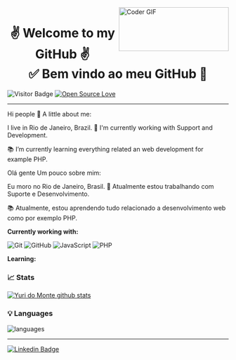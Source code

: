 <img align="right" src="https://github.com/yuri-spm/yuri-spm/assets/63649751/c2422ece-42d8-4fcc-9120-0462e934d2bf" alt="Coder GIF" width="250" height="100"> 
<h1 align="center"> 
	✌ Welcome to my GitHub ✌</br>
  ✅ Bem vindo ao meu GitHub 🚀 
</h1>

 ![Visitor Badge](https://visitor-badge.laobi.icu/badge?page_id=aemmadi.aemmadi)  [![Open Source Love](https://badges.frapsoft.com/os/v1/open-source.svg?v=103)](https://github.com/ellerbrock/open-source-badges/)

 <hr>

Hi people 👋
A little about me:

I live in Rio de Janeiro, Brazil.
🔭 I'm currently working with Support and Development.

📚 I’m currently learning everything related an web development 
for example PHP.
 
Olá gente
Um pouco sobre mim:

Eu moro no Rio de Janeiro, Brasil.
🔭 Atualmente estou trabalhando com Suporte e Desenvolvimento.

📚 Atualmente, estou aprendendo tudo relacionado a desenvolvimento web
como por exemplo PHP.

**Currently working with:**

![Git](https://img.shields.io/badge/-Git-black?style=flat-square&logo=git)  ![GitHub](https://img.shields.io/badge/-GitHub-181717?style=flat-square&logo=github)  ![JavaScript](https://img.shields.io/badge/-JavaScript-black?style=flat-square&logo=javascript) ![PHP](https://img.shields.io/badge/-PHP-black?style=flat-square&logo=PHP)

**Learning:**

### 📈 Stats

[![Yuri do Monte github stats](https://github-readme-stats.vercel.app/api?username=yuri-spm&theme=cobalt&show_icons=true)](https://github.com/yuri-spm/github-readme-stats)


### 💡  Languages

![languages](https://github-readme-stats.vercel.app/api/top-langs/?username=yuri-spm&hide=scss&layout=compact&theme=cobalt&title_color=2ED3EA)



<hr>


[![Linkedin Badge](https://img.shields.io/badge/-LinkedIn-blue?style=flat-square&logo=Linkedin&logoColor=white&link=https://www.linkedin.com/in/yuri-do-monte-1160699a/)](https://www.linkedin.com/in/yuri-do-monte-1160699a/)



